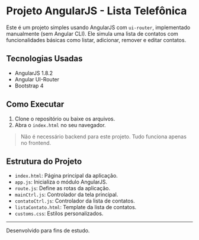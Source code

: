 # Projeto AngularJS - Lista Telefônica

Este é um projeto simples usando AngularJS com `ui-router`, implementado manualmente (sem Angular CLI). Ele simula uma lista de contatos com funcionalidades básicas como listar, adicionar, remover e editar contatos.

## Tecnologias Usadas

- AngularJS 1.8.2
- Angular UI-Router
- Bootstrap 4

## Como Executar

1. Clone o repositório ou baixe os arquivos.
2. Abra o `index.html` no seu navegador.

> Não é necessário backend para este projeto. Tudo funciona apenas no frontend.

## Estrutura do Projeto

- `index.html`: Página principal da aplicação.
- `app.js`: Inicializa o módulo AngularJS.
- `route.js`: Define as rotas da aplicação.
- `mainCtrl.js`: Controlador da tela principal.
- `contatoCtrl.js`: Controlador da lista de contatos.
- `listaContato.html`: Template da lista de contatos.
- `customs.css`: Estilos personalizados.

---

Desenvolvido para fins de estudo.
